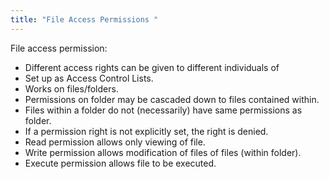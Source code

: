 ```yaml
---
title: "File Access Permissions "
--- 
```

File access permission:

- Different access rights can be given to different individuals of 
- Set up as Access Control Lists.
- Works on files/folders.
- Permissions on folder may be cascaded down to files contained within.
- Files within a folder do not (necessarily) have same permissions as folder.
- If a permission right is not explicitly set, the right is denied.
- Read permission allows only viewing of file.
- Write permission allows modification of files of files (within folder).
- Execute permission allows file to be executed.
